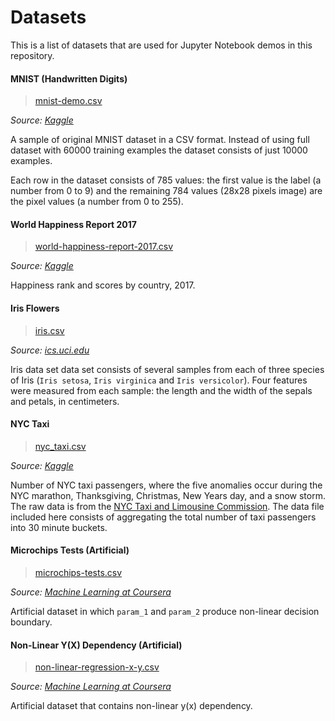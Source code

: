 # Datasets

This is a list of datasets that are used for Jupyter Notebook demos in this repository.

#### MNIST (Handwritten Digits)

> [mnist-demo.csv](mnist-demo.csv)

_Source: [Kaggle](https://www.kaggle.com/oddrationale/mnist-in-csv/home)_

A sample of original MNIST dataset in a CSV format. Instead of using full dataset with 60000 training examples the dataset consists of just 10000 examples.

Each row in the dataset consists of 785 values: the first value is the label (a number from 0 to 9) and the remaining 784 values (28x28 pixels image) are the pixel values (a number from 0 to 255).

#### World Happiness Report 2017

> [world-happiness-report-2017.csv](world-happiness-report-2017.csv)

_Source: [Kaggle](https://www.kaggle.com/unsdsn/world-happiness#2017.csv)_

Happiness rank and scores by country, 2017.

#### Iris Flowers

> [iris.csv](iris.csv)

_Source: [ics.uci.edu](http://archive.ics.uci.edu/ml/datasets/Iris)_

Iris data set data set consists of several samples from each of three species of Iris (`Iris setosa`, `Iris virginica` and `Iris versicolor`). Four features were measured from each sample: the length and the width of the sepals and petals, in centimeters.

#### NYC Taxi

> [nyc_taxi.csv](nyc_taxi.csv)

_Source: [Kaggle](https://www.kaggle.com/boltzmannbrain/nab)_

Number of NYC taxi passengers, where the five anomalies occur during the NYC marathon, Thanksgiving, Christmas, New Years day, and a snow storm. The raw data is from the [NYC Taxi and Limousine Commission](http://www.nyc.gov/html/tlc/html/about/trip_record_data.shtml). The data file included here consists of aggregating the total number of taxi passengers into 30 minute buckets.

#### Microchips Tests (Artificial)

> [microchips-tests.csv](microchips-tests.csv)

_Source: [Machine Learning at Coursera](https://www.coursera.org/learn/machine-learning)_

Artificial dataset in which `param_1` and `param_2` produce non-linear decision boundary.

#### Non-Linear Y(X) Dependency (Artificial)

> [non-linear-regression-x-y.csv](non-linear-regression-x-y.csv)

_Source: [Machine Learning at Coursera](https://www.coursera.org/learn/machine-learning)_

Artificial dataset that contains non-linear y(x) dependency.

